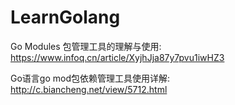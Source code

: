 # LearnGolang

Go Modules 包管理工具的理解与使用: https://www.infoq.cn/article/XyjhJja87y7pvu1iwHZ3

Go语言go mod包依赖管理工具使用详解:  http://c.biancheng.net/view/5712.html
